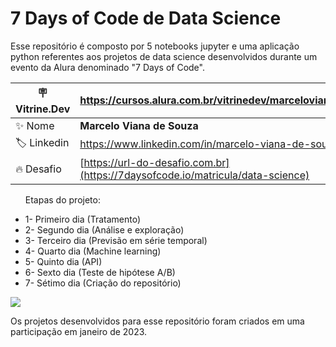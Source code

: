 <h1>7 Days of Code de Data Science </h1> 

<p>Esse repositório é composto por 5 notebooks jupyter e uma aplicação python referentes aos projetos de data science desenvolvidos durante um evento da Alura denominado "7 Days of Code".</p>

| :placard: Vitrine.Dev |https://cursos.alura.com.br/vitrinedev/marceloviana1991|
| -------------  | --- |
| :sparkles: Nome        | **Marcelo Viana de Souza**
| :label: Linkedin | https://www.linkedin.com/in/marcelo-viana-de-souza/
| :fire: Desafio     | [https://url-do-desafio.com.br](https://7daysofcode.io/matricula/data-science)

<ul>
  <p>Etapas do projeto:</p>
  <li>1- Primeiro dia (Tratamento)</li>
  <li>2- Segundo dia (Análise e exploração)</li>
  <li>3- Terceiro dia (Previsão em série temporal)</li>
  <li>4- Quarto dia (Machine learning) </li>
  <li>5- Quinto dia (API)</li>
  <li>6- Sexto dia (Teste de hipótese A/B)</li>
  <li>7- Sétimo dia (Criação do repositório)</li>
</ul>

<img src="https://7daysofcode.io/assets/img/background-7days.1662756777.svg#vitrinedev" aling="middle">

<p>Os projetos desenvolvidos para esse repositório foram criados em uma participação em janeiro de 2023.</p>



